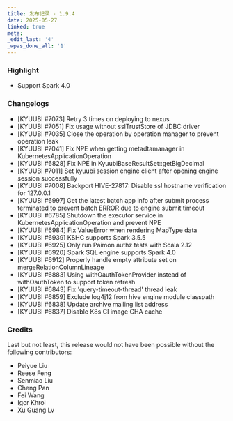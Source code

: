 ```yaml
---
title: 发布记录 - 1.9.4
date: 2025-05-27
linked: true
meta:
_edit_last: '4'
_wpas_done_all: '1'
---
```

<!---
  Licensed under the Apache License, Version 2.0 (the "License");
  you may not use this file except in compliance with the License.
  You may obtain a copy of the License at

   http://www.apache.org/licenses/LICENSE-2.0

  Unless required by applicable law or agreed to in writing, software
  distributed under the License is distributed on an "AS IS" BASIS,
  WITHOUT WARRANTIES OR CONDITIONS OF ANY KIND, either express or implied.
  See the License for the specific language governing permissions and
  limitations under the License. See accompanying LICENSE file.
-->

### Highlight

- Support Spark 4.0

### Changelogs

- [KYUUBI #7073] Retry 3 times on deploying to nexus
- [KYUUBI #7051] Fix usage without sslTrustStore of JDBC driver
- [KYUUBI #7035] Close the operation by operation manager to prevent operation leak
- [KYUUBI #7041] Fix NPE when getting metadtamanager in KubernetesApplicationOperation
- [KYUUBI #6828] Fix NPE in KyuubiBaseResultSet::getBigDecimal
- [KYUUBI #7011] Set kyuubi session engine client after opening engine session successfully
- [KYUUBI #7008] Backport HIVE-27817: Disable ssl hostname verification for 127.0.0.1
- [KYUUBI #6997] Get the latest batch app info after submit process terminated to prevent batch ERROR due to engine submit timeout
- [KYUUBI #6785] Shutdown the executor service in KubernetesApplicationOperation and prevent NPE
- [KYUUBI #6984] Fix ValueError when rendering MapType data
- [KYUUBI #6939] KSHC supports Spark 3.5.5
- [KYUUBI #6925] Only run Paimon authz tests with Scala 2.12
- [KYUUBI #6920] Spark SQL engine supports Spark 4.0
- [KYUUBI #6912] Properly handle empty attribute set on mergeRelationColumnLineage
- [KYUUBI #6883] Using withOauthTokenProvider instead of withOauthToken to support token refresh
- [KYUUBI #6843] Fix 'query-timeout-thread' thread leak
- [KYUUBI #6859] Exclude log4j12 from hive engine module classpath
- [KYUUBI #6838] Update archive mailing list address
- [KYUUBI #6837] Disable K8s CI image GHA cache

### Credits

Last but not least, this release would not have been possible without the following contributors:

* Peiyue Liu
* Reese Feng
* Senmiao Liu
* Cheng Pan
* Fei Wang
* Igor Khrol
* Xu Guang Lv
